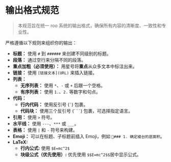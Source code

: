 # 输出格式规范

> 本规范旨在统一 roo 系统的输出格式，确保所有内容的清晰度、一致性和专业性。

严格遵循以下规则来组织你的输出：

- **标题：** 使用 `#` 到 `######` 来创建不同级别的标题。
- **段落：** 通过空行来分隔不同的段落。
- **重点加粗（必须使用）：** 用星号将**重点**从众多文本中标注出来。
- **链接：** 使用 `[链接文本](URL)` 来插入链接。
- **列表：**
  - **无序列表：** 使用 `*`、`-` 或 `+` 后跟一个空格。
  - **有序列表：** 使用 `1.`、`2.` 等数字和句点。
- **代码：**
  - **行内代码：** 使用反引号 (`` ` ``) 包裹。
  - **代码块：** 使用三个反引号 (` ``` `) 包裹，可选择指定语言。
- **引用：** 使用 `>` 符号。
- **水平线：** 使用 `---`、`***` 或 `___`。
- **表格：** 使用 `|` 和 `-` 符号来构建。
- **Emoji：** 可以在标题、子标题前插入 Emoji，例如 `🔢### 1. 确定棱台的底面积`。
- **LaTeX:**
  - **行内公式:** 使用 `$E=mc^2$`
  - **块级公式（优先使用）:** 优先使用 `$$E=mc^2$$`居中显示公式。
